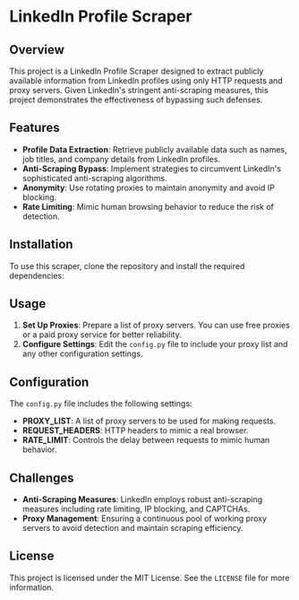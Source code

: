 # LinkedIn Profile Scraper

## Overview

This project is a LinkedIn Profile Scraper designed to extract publicly available information from LinkedIn profiles using only HTTP requests and proxy servers. Given LinkedIn's stringent anti-scraping measures, this project demonstrates the effectiveness of bypassing such defenses.

## Features

- **Profile Data Extraction**: Retrieve publicly available data such as names, job titles, and company details from LinkedIn profiles.
- **Anti-Scraping Bypass**: Implement strategies to circumvent LinkedIn's sophisticated anti-scraping algorithms.
- **Anonymity**: Use rotating proxies to maintain anonymity and avoid IP blocking.
- **Rate Limiting**: Mimic human browsing behavior to reduce the risk of detection.

## Installation

To use this scraper, clone the repository and install the required dependencies:

## Usage

1. **Set Up Proxies**: Prepare a list of proxy servers. You can use free proxies or a paid proxy service for better reliability.
2. **Configure Settings**: Edit the `config.py` file to include your proxy list and any other configuration settings.

## Configuration

The `config.py` file includes the following settings:

- **PROXY_LIST**: A list of proxy servers to be used for making requests.
- **REQUEST_HEADERS**: HTTP headers to mimic a real browser.
- **RATE_LIMIT**: Controls the delay between requests to mimic human behavior.

## Challenges

- **Anti-Scraping Measures**: LinkedIn employs robust anti-scraping measures including rate limiting, IP blocking, and CAPTCHAs.
- **Proxy Management**: Ensuring a continuous pool of working proxy servers to avoid detection and maintain scraping efficiency.

## License

This project is licensed under the MIT License. See the `LICENSE` file for more information.
